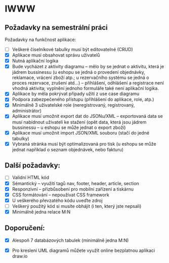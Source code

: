 # IWWW
## Požadavky na semestrální práci
Požadavky na funkčnost aplikace:
- [ ] Veškeré číselníkové tabulky musí být editovatelné (CRUD)
- [x] Aplikace musí obsahovat správu uživatelů
- [x] Nutná aplikační logika
- [x] Bude vycházet z aktivity diagramu – mělo by se jednat o aktivitu, která je jádrem bussinessu (u eshopu se jedná o provedení objednávky, reklamace, vrácení zboží atp.; u rezervačního systému se jedná o proces rezervace, zrušení atd…) – přihlášení, odhlášení a registrace není vhodná aktivita; vyplnění jednoho formuláře také není aplikační logika.
- [x] Aplikace by měla pokrývat případy užití z use case diagramu
- [x] Podpora zabezpečeného přístupu (přihlášení do aplikace, role, atp.)
- [x] Minimálně 3 uživatelské role (neregistrovaný, registrovaný, administrátor)
- [x] Aplikace musí umožnit export dat do JSONu/XML – exportovaná data se musí nabídnout uživateli ke stažení (opět data, která jsou jádrem bussinessu – u eshopu se může jednat o export zboží)
- [x] Aplikace musí umožnit import JSON/XML souboru (stačí do jedné tabulky)
- [x] Vybraná stránka musí být optimalizovaná pro tisk (u eshopu se může jednat například o seznam objednávek, nebo fakturu)

## Další požadavky:
- [ ] Validní HTML kód
- [x] Sémantický – využití tagů nav, footer, header, article, section
- [x] Responzivní – přizbůsobení pro mobilní zařízení a tiskárnu
- [x] CSS formátování – nepoužívat CSS framework
- [x] U veškerého převzatého kódu uveďte zdroj
- [ ] Veškerý použitý kód si musíte obhájit (i ten, který jste nepsali)
- [x] Minimálně jedna relace M:N

## Doporučení:
- [x] Alespoň 7 databázových tabulek (minimálně jedna M:N)
- [x] Pro kreslení UML diagramů můžete využít online bezplatnou aplikaci draw.io

